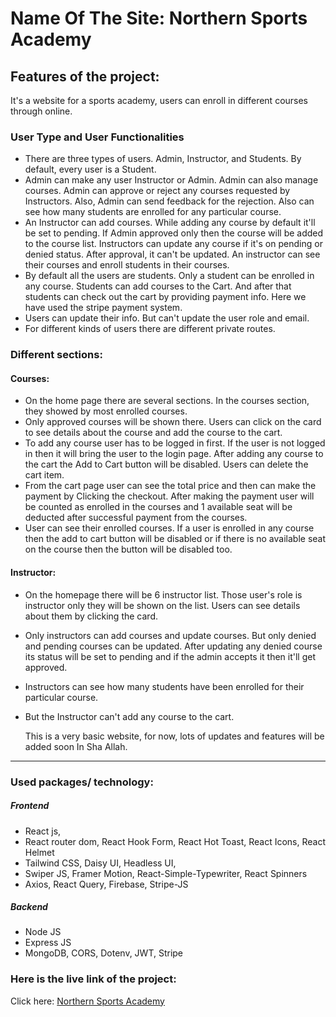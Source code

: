 # Name Of The Site: Northern Sports Academy 

## Features of the project:
It's a website for a sports academy, users can enroll in different courses through online.
### User Type and User Functionalities
* There are three types of users. Admin, Instructor, and Students. By default, every user is a Student.
* Admin can make any user Instructor or Admin. Admin can also manage courses. Admin can approve or reject any courses requested by Instructors. Also, Admin can send feedback for the rejection. Also can see how many students are enrolled for any particular course.
* An Instructor can add courses. While adding any course by default it'll be set to pending. If Admin approved only then the course will be added to the course list. Instructors can update any course if it's on pending or denied status. After approval, it can't be updated. An instructor can see their courses and enroll students in their courses.
* By default all the users are students. Only a student can be enrolled in any course. Students can add courses to the Cart. And after that students can check out the cart by providing payment info. Here we have used the stripe payment system.
* Users can update their info. But can't update the user role and email.
* For different kinds of users there are different private routes.
### Different sections:
#### Courses:
* On the home page there are several sections. In the courses section, they showed by most enrolled courses.
* Only approved courses will be shown there. Users can click on the card to see details about the course and add the course to the cart.
* To add any course user has to be logged in first. If the user is not logged in then it will bring the user to the login page. After adding any course to the cart the Add to Cart button will be disabled. Users can delete the cart item.
* From the cart page user can see the total price and then can make the payment by Clicking the checkout. After making the payment user will be counted as enrolled in the courses and 1  available seat will be deducted after successful payment from the courses.
* User can see their enrolled courses. If a user is enrolled in any course then the add to cart button will be disabled or if there is no available seat on the course then the button will be disabled too.
#### Instructor: 
* On the homepage there will be 6 instructor list. Those user's role is instructor only they will be shown on the list. Users can see details about them by clicking the card.
* Only instructors can add courses and update courses. But only denied and pending courses can be updated. After updating any denied course its status will be set to pending and if the admin accepts it then it'll get approved.
* Instructors can see how many students have been enrolled for their particular course.
* But the Instructor can't add any course to the cart.

  This is a very basic website, for now, lots of updates and features will be added soon In Sha Allah.

***
### Used packages/ technology:
##### Frontend
* React js, 
* React router dom, React Hook Form, React Hot Toast, React Icons, React Helmet
* Tailwind CSS, Daisy UI, Headless UI, 
* Swiper JS, Framer Motion, React-Simple-Typewriter, React Spinners
* Axios, React Query, Firebase, Stripe-JS
##### Backend
* Node JS
* Express JS
* MongoDB, CORS, Dotenv, JWT, Stripe 
### Here is the live link of the project:
Click here: [Northern Sports Academy](https://northern-sports-academy.web.app/)



